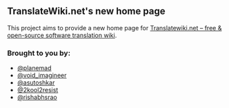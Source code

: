 TranslateWiki.net's new home page
---------------------------------

This project aims to provide a new home page for [Translatewiki.net – free & open-source software translation wiki](http://translatewiki.net "Translatewiki.net is a localisation platform for translation communities, language communities, and free and open source projects.").

### Brought to you by:
* [@planemad](https://twitter.com/planemad "Arun Ganesh")
* [@void_imagineer](https://twitter.com/void_imagineer "Praseetha KR")
* [@asutoshkar](https://twitter.com/asutoshkar "Asutosh Kar")
* [@2kool2resist](https://twitter.com/2kool2resist "Uttam Grandhi")
* [@rishabhsrao](https://twitter.com/rishabhsrao "Rishabh Rao")